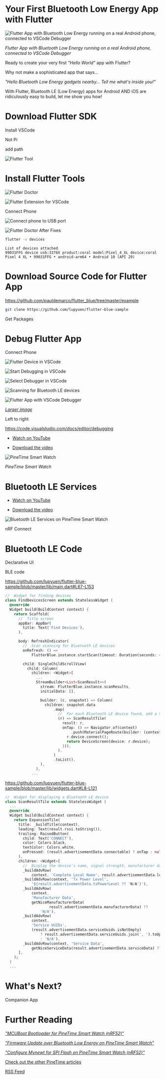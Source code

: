 # Your First Bluetooth Low Energy App with Flutter

![Flutter App with Bluetooth Low Energy running on a real Android phone, connected to VSCode Debugger](https://lupyuen.github.io/images/flutter-title.png)

_Flutter App with Bluetooth Low Energy running on a real Android phone, connected to VSCode Debugger_

Ready to create your very first _"Hello World"_ app with Flutter?

Why not make a sophisticated app that says...

_"Hello Bluetooth Low Energy gadgets nearby... Tell me what's inside you!"_

With Flutter, Bluetooth LE (Low Energy) apps for Android AND iOS are ridiculously easy to build, let me show you how!

# Download Flutter SDK

Install VSCode

Not Pi

add path

![Flutter Tool](https://lupyuen.github.io/images/flutter-doctor1.png)

# Install Flutter Tools

![Flutter Doctor](https://lupyuen.github.io/images/flutter-doctor2.png)

![Flutter Extension for VSCode](https://lupyuen.github.io/images/flutter-vscode.png)

Connect Phone

![Connect phone to USB port](https://lupyuen.github.io/images/flutter-usb.jpg)

![Flutter Doctor After Fixes](https://lupyuen.github.io/images/flutter-doctor3.png)

```bash
flutter -v devices
```

```
List of devices attached
99031FFG device usb:3376X product:coral model:Pixel_4_XL device:coral
Pixel 4 XL • 99031FFG • android-arm64 • Android 10 (API 29)
```

# Download Source Code for Flutter App

https://github.com/pauldemarco/flutter_blue/tree/master/example

```bash
git clone https://github.com/lupyuen/flutter-blue-sample
```

Get Packages


# Debug Flutter App

Connect Phone

![Flutter Device in VSCode](https://lupyuen.github.io/images/flutter-device.png)

![Start Debugging in VSCode](https://lupyuen.github.io/images/flutter-debug1.png)

![Select Debugger in VSCode](https://lupyuen.github.io/images/flutter-debug2.png)

![Scanning for Bluetooth LE devices](https://lupyuen.github.io/images/flutter-scan.png)

![Flutter App with VSCode Debugger](https://lupyuen.github.io/images/flutter-debug.png)

[_Larger image_](https://lupyuen.github.io/images/flutter-debug.png)

Left to right

https://code.visualstudio.com/docs/editor/debugging

- [Watch on YouTube](https://youtu.be/QSrg9DgLwjk)

- [Download the video](https://github.com/lupyuen/pinetime-rust-mynewt/releases/download/v4.2.1/flutter-debug.mov)

![PineTime Smart Watch](https://lupyuen.github.io/images/micropython-title.jpg)

_PineTime Smart Watch_

# Bluetooth LE Services

- [Watch on YouTube](https://youtu.be/pt-BYs_7qOE)

- [Download the video](https://github.com/lupyuen/pinetime-rust-mynewt/releases/download/v4.2.1/flutter-pinetime-rotated.mp4)

![Bluetooth LE Services on PineTime Smart Watch](https://lupyuen.github.io/images/flutter-services.png)

nRF Connect

# Bluetooth LE Code

Declarative UI

BLE code

https://github.com/lupyuen/flutter-blue-sample/blob/master/lib/main.dart#L67-L153

```dart
//  Widget for finding devices
class FindDevicesScreen extends StatelessWidget {
  @override
  Widget build(BuildContext context) {
    return Scaffold(
      //  Title screen
      appBar: AppBar(
        title: Text('Find Devices'),
      ),

      body: RefreshIndicator(
        //  Scan scanning for Bluetooth LE devices
        onRefresh: () =>
            FlutterBlue.instance.startScan(timeout: Duration(seconds: 4)),

        child: SingleChildScrollView(
          child: Column(
            children: <Widget>[
              ...
              StreamBuilder<List<ScanResult>>(
                stream: FlutterBlue.instance.scanResults,
                initialData: [],

                builder: (c, snapshot) => Column(
                  children: snapshot.data
                      .map(
                        //  For each Bluetooth LE device found, add a ScanResultTile widget
                        (r) => ScanResultTile(
                          result: r,
                          onTap: () => Navigator.of(context)
                              .push(MaterialPageRoute(builder: (context) {
                            r.device.connect();
                            return DeviceScreen(device: r.device);
                          })),
                        ),
                      )
                      .toList(),
                ),
              ),
            ...
```

https://github.com/lupyuen/flutter-blue-sample/blob/master/lib/widgets.dart#L8-L121

```dart
//  Widget for displaying a Bluetooth LE device
class ScanResultTile extends StatelessWidget {
  ...
  @override
  Widget build(BuildContext context) {
    return ExpansionTile(
      title: _buildTitle(context),
      leading: Text(result.rssi.toString()),
      trailing: RaisedButton(
        child: Text('CONNECT'),
        color: Colors.black,
        textColor: Colors.white,
        onPressed: (result.advertisementData.connectable) ? onTap : null,
      ),
      children: <Widget>[
        //  Display the device's name, signal strength, manufacturer data, service UUIDs and service data
        _buildAdvRow(
            context, 'Complete Local Name', result.advertisementData.localName),
        _buildAdvRow(context, 'Tx Power Level',
            '${result.advertisementData.txPowerLevel ?? 'N/A'}'),
        _buildAdvRow(
            context,
            'Manufacturer Data',
            getNiceManufacturerData(
                    result.advertisementData.manufacturerData) ??
                'N/A'),
        _buildAdvRow(
            context,
            'Service UUIDs',
            (result.advertisementData.serviceUuids.isNotEmpty)
                ? result.advertisementData.serviceUuids.join(', ').toUpperCase()
                : 'N/A'),
        _buildAdvRow(context, 'Service Data',
            getNiceServiceData(result.advertisementData.serviceData) ?? 'N/A'),
      ],
    );
  }
  ...
```

# What's Next?

Companion App

# Further Reading

_["MCUBoot Bootloader for PineTime Smart Watch (nRF52)"](https://lupyuen.github.io/pinetime-rust-mynewt/articles/mcuboot)_

_["Firmware Update over Bluetooth Low Energy on PineTime Smart Watch"](https://lupyuen.github.io/pinetime-rust-mynewt/articles/dfu)_

_["Configure Mynewt for SPI Flash on PineTime Smart Watch (nRF52)"](https://lupyuen.github.io/pinetime-rust-mynewt/articles/spiflash)_

[Check out the other PineTime articles](https://github.com/lupyuen/pinetime-rust-mynewt/blob/master/README.md)

[RSS Feed](https://lupyuen.github.io/rss.xml)
